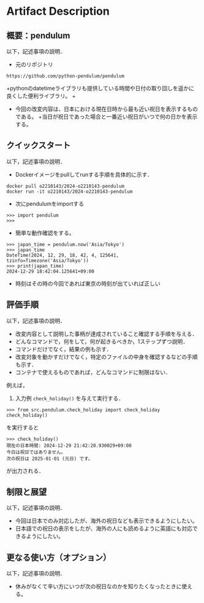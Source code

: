 # Artifact Description

## 概要：pendulum

以下，記述事項の説明．

* 元のリポジトリ
```
https://github.com/python-pendulum/pendulum
```
  +pythonのdatetimeライブラリも提供している時間や日付の取り回しを遥かに良くした便利ライブラリ。
  +

* 今回の改変内容は、日本における現在日時から最も近い祝日を表示するものである。
  +当日が祝日であった場合と一番近い祝日がいつで何の日かを表示する。


## クイックスタート

以下，記述事項の説明．

* Dockerイメージをpullしてrunする手順を具体的に示す．

```
docker pull o2210143/2024-o2210143-pendulum
docker run -it o2210143/2024-o2210143-pendulum
```
* 次にpendulumをimportする


```
>>> import pendulum
>>>
```

* 簡単な動作確認をする。

```
>>> japan_time = pendulum.now('Asia/Tokyo')
>>> japan_time
DateTime(2024, 12, 29, 18, 42, 4, 125641, tzinfo=Timezone('Asia/Tokyo'))
>>> print(japan_time)
2024-12-29 18:42:04.125641+09:00
```
* 時刻はその時の今回であれば東京の時刻が出ていれば正しい

## 評価手順

以下，記述事項の説明．

* 改変内容として説明した事柄が達成されていること確認する手順を与える．
* どんなコマンドで，何をして，何が起きるべきか，1ステップずつ説明．
* コマンドだけでなく，結果の例も示す．
* 改変対象を動かすだけでなく，特定のファイルの中身を確認するなどの手順も示す．
* コンテナで使えるものであれば，どんなコマンドに制限はない．

例えば，

1. 入力例 `check_holiday()` を与えて実行する．

```
>>> from src.pendulum.check_holiday import check_holiday
check_holiday()
```

を実行すると

```
>>> check_holiday()
現在の日本時間: 2024-12-29 21:42:20.930029+09:00
今日は祝日ではありません。
次の祝日は 2025-01-01 (元日) です。
```

が出力される．


## 制限と展望

以下，記述事項の説明．

* 今回は日本でのみ対応したが、海外の祝日なども表示できるようにしたい。
* 日本語での祝日の表示をしたが、海外の人にも読めるように英語にも対応できるようにしたい。

## 更なる使い方（オプション）

以下，記述事項の説明．

* 休みがなくて辛い方にいつが次の祝日なのかを知りたくなったときに使える。
